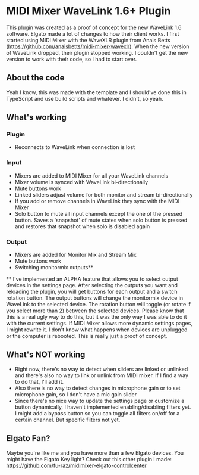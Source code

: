 # MIDI Mixer WaveLink 1.6+ Plugin 

This plugin was created as a proof of concept for the new WaveLink 1.6 software. Elgato made a lot of changes to how their client works. I first started using MIDI Mixer with the WaveXLR plugin from Anais Betts (https://github.com/anaisbetts/midi-mixer-wavexlr). When the new version of WaveLink dropped, their plugin stopped working. I couldn't get the new version to work with their code, so I had to start over.

## About the code

Yeah I know, this was made with the template and I should've done this in TypeScript and use build scripts and whatever. I didn't, so yeah.

## What's working

### Plugin
- Reconnects to WaveLink when connection is lost

### Input
- Mixers are added to MIDI Mixer for all your WaveLink channels
- Mixer volume is synced with WaveLink bi-directionally
- Mute buttons work
- Linked sliders adjust volume for both monitor and stream bi-directionally
- If you add or remove channels in WaveLink they sync with the MIDI Mixer
- Solo button to mute all input channels except the one of the pressed button. Saves a 'snapshot' of mute states when solo button is pressed and restores that snapshot when solo is disabled again

### Output
- Mixers are added for Monitor Mix and Stream Mix
- Mute buttons work
- Switching monitormix outputs**

** I've implemented an ALPHA feature that allows you to select output devices in the settings page. After selecting the outputs you want and reloading the plugin, you will get buttons for each output and a switch rotation button. The output buttons will change the monitormix device in WaveLink to the selected device. The rotation button will toggle (or rotate if you select more than 2) between the selected devices.
Please know that this is a real ugly way to do this, but it was the only way I was able to do it with the current settings. If MIDI Mixer allows more dynamic settings pages, I might rewrite it. I don't know what happens when devices are unplugged or the computer is rebooted. This is really just a proof of concept.

## What's NOT working
- Right now, there's no way to detect when sliders are linked or unlinked and there's also no way to link or unlink from MIDI mixer. If I find a way to do that, I'll add it.
- Also there is no way to detect changes in microphone gain or to set microphone gain, so I don't have a mic gain slider
- Since there's no nice way to update the settings page or customize a button dynamically, I haven't implemented enabling/disabling filters yet. I might add a bypass button so you can toggle all filters on/off for a certain channel. But specific filters not yet.

## Elgato Fan?

Maybe you're like me and you have more than a few Elgato devices. You might have the Elgato Key light? Check out this other plugin I made: https://github.com/fu-raz/midimixer-elgato-controlcenter
